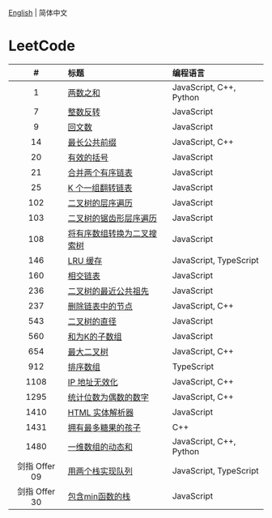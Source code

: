 [English](./README.md) | 简体中文

# LeetCode

**#**|**标题**|**编程语言**
:-:|:--|:--
1 | [两数之和](./1.%20Two%20Sum/README.CN.md) | JavaScript, C++, Python
7 | [整数反转](./7.%20Reverse%20Integer/README.CN.md) | JavaScript
9 | [回文数](./9.%20Palindrome%20Number/README.CN.md) | JavaScript
14 | [最长公共前缀](./14.%20Longest%20Common%20Prefix/README.CN.md) | JavaScript, C++
20 | [有效的括号](./20.%20Valid%20Parentheses/README.CN.md) | JavaScript
21 | [合并两个有序链表](./21.%20Merge%20Two%20Sorted%20Lists/README.CN.md) | JavaScript
25 | [K 个一组翻转链表](./25.%20Reverse%20Nodes%20in%20k-Group/README.CN.md) | JavaScript
102 | [二叉树的层序遍历](./102.%20Binary%20Tree%20Level%20Order%20Traversal/README.CN.md) | JavaScript
103 | [二叉树的锯齿形层序遍历](./103.%20Binary%20Tree%20Zigzag%20Level%20Order%20Traversal/README.CN.md) | JavaScript
108 | [将有序数组转换为二叉搜索树](./108.%20Convert%20Sorted%20Array%20to%20Binary%20Search%20Tree/README.CN.md) | JavaScript
146 | [LRU 缓存](./146.%20LRU%20Cache/README.CN.md) | JavaScript, TypeScript
160 | [相交链表](./160.%20Intersection%20of%20Two%20Linked%20Lists/README.CN.md) | JavaScript
236 | [二叉树的最近公共祖先](./236.%20Lowest%20Common%20Ancestor%20of%20a%20Binary%20Tree/README.CN.md) | JavaScript
237 | [删除链表中的节点](./237.%20Delete%20Node%20in%20a%20Linked%20List/README.CN.md) | JavaScript, C++
543 | [二叉树的直径](./543.%20Diameter%20of%20Binary%20Tree/README.CN.md) | JavaScript
560 | [和为K的子数组](./560.%20Subarray%20Sum%20Equals%20K/README.CN.md) | JavaScript
654 | [最大二叉树](./654.%20Maximum%20Binary%20Tree/README.CN.md) | JavaScript, C++
912 | [排序数组](./912.%20Sort%20an%20Array/README.CN.md) | TypeScript
1108 | [IP 地址无效化](./1108.%20Defanging%20an%20IP%20Address/README.CN.md) | JavaScript, C++
1295 | [统计位数为偶数的数字](./1295.%20Find%20Numbers%20with%20Even%20Number%20of%20Digits/README.CN.md) | JavaScript, C++
1410 | [HTML 实体解析器](./1410.%20HTML%20Entity%20Parser/README.CN.md) | JavaScript
1431 | [拥有最多糖果的孩子](./1431.%20Kids%20With%20the%20Greatest%20Number%20of%20Candies/README.CN.md) | C++
1480 | [一维数组的动态和](./1480.%20Running%20Sum%20of%201d%20Array/README.CN.md) | JavaScript, C++, Python
剑指 Offer 09 | [用两个栈实现队列](./剑指%20Offer%2009.%20用两个栈实现队列/README.CN.md) | JavaScript, TypeScript
剑指 Offer 30 | [包含min函数的栈](./剑指%20Offer%2030.%20包含min函数的栈/README.CN.md) | JavaScript
